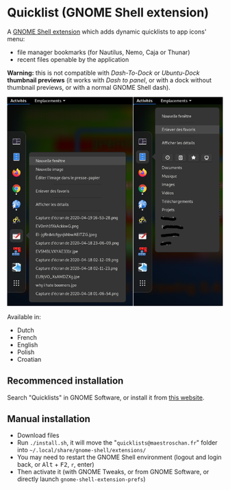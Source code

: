 # Quicklist (GNOME Shell extension)

A [GNOME Shell extension](https://extensions.gnome.org/about/) which adds
dynamic quicklists to app icons' menu:

- file manager bookmarks (for Nautilus, Nemo, Caja or Thunar)
- recent files openable by the application

**Warning:** this is not compatible with *Dash-To-Dock* or *Ubuntu-Dock*
**thumbnail previews** (it works with *Dash to panel*, or with a dock without
thumbnail previews, or with a normal GNOME Shell dash).

![](./screenshot_v5.png)

Available in:
- Dutch
- French
- English
- Polish
- Croatian

## Recommenced installation

Search "Quicklists" in GNOME Software, or install it from [this website](https://extensions.gnome.org/extension/1747/quicklists/).

## Manual installation

- Download files
- Run `./install.sh`, it will move the "`quicklists@maestroschan.fr`" folder into `~/.local/share/gnome-shell/extensions/`
- You may need to restart the GNOME Shell environment (logout and login back, or <kbd>Alt</kbd> + <kbd>F2</kbd>, `r`, enter)
- Then activate it (with GNOME Tweaks, or from GNOME Software, or directly launch `gnome-shell-extension-prefs`)

